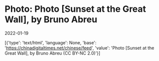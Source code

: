 # Photo: Photo [Sunset at the Great Wall], by Bruno Abreu

2022-01-19

[{'type': 'text/html', 'language': None, 'base': 'https://chinadigitaltimes.net/chinese/feed', 'value': 'Photo [Sunset at the Great Wall], by Bruno Abreu (CC BY-NC 2.0)'}]